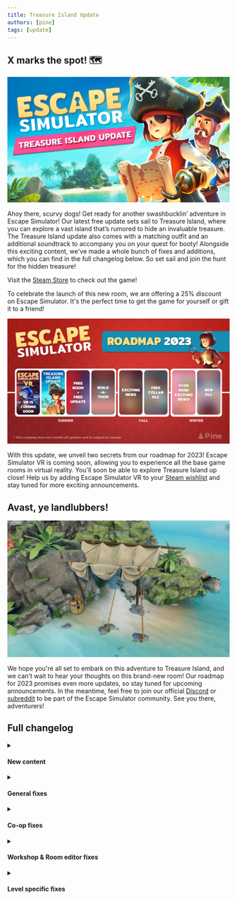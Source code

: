 ```yaml
---
title: Treasure Island Update
authors: [pine]
tags: [update]
---
```


## X marks the spot! 🗺️

![X Marks the Spot](./banner.png)

Ahoy there, scurvy dogs! Get ready for another swashbucklin’ adventure in Escape Simulator! Our latest free update sets sail to Treasure Island, where you can explore a vast island that’s rumored to hide an invaluable treasure. The Treasure Island update also comes with a matching outfit and an additional soundtrack to accompany you on your quest for booty! Alongside this exciting content, we've made a whole bunch of fixes and additions, which you can find in the full changelog below. So set sail and join the hunt for the hidden treasure!

<!--truncate-->

Visit the [Steam Store](https://store.steampowered.com/app/1435790/Escape_Simulator/) to check out the game!

To celebrate the launch of this new room, we are offering a 25% discount on Escape Simulator. It's the perfect time to get the game for yourself or gift it to a friend!

![25% Discount](./roadmap.png)

With this update, we unveil two secrets from our roadmap for 2023! Escape Simulator VR is coming soon, allowing you to experience all the base game rooms in virtual reality. You'll soon be able to explore Treasure Island up close! Help us by adding Escape Simulator VR to your [Steam wishlist](https://store.steampowered.com/app/2440240/Escape_Simulator_VR/) and stay tuned for more exciting announcements.

## Avast, ye landlubbers!

![Treasure Island](./screenshot.png)

We hope you're all set to embark on this adventure to Treasure Island, and we can't wait to hear your thoughts on this brand-new room! Our roadmap for 2023 promises even more updates, so stay tuned for upcoming announcements. In the meantime, feel free to join our official [Discord](https://discord.com/invite/pinestudio) or [subreddit](https://www.reddit.com/r/PlayEscapeSimulator/) to be part of the Escape Simulator community. See you there, adventurers!

## Full changelog

<details><summary><h4>New content</h4></summary>

- Shiny new room: Treasure Island
- New character customization options for Treasure Island
- New Puzzle logic prop for the room editor

</details>

<details><summary><h4>General fixes</h4></summary>

- Saves are now in Json format.
- Fixed some RAM memory leaks.
- Reduced size of the game.
- Objects cannot enter two slots by throwing.
- More performant Mirrors.
- Mirrors work in zoom.
- CJK Fonts now work on Steam deck.
- Added zoom in hint on the controller when possible to zoom in.
- Internal rework of sliding puzzles for fewer errors.
- Fixed all small UI input offsets in levels.
- Added rounded corners where they were missing.
- Next Level now works across all extra rooms.
- Particles are now hidden in ghost placement objects.
- Changed the way items interact with the physics engine, resulting in more fluid collisions.

</details>

<details><summary><h4>Co-op fixes</h4></summary>

- Every puzzle now has a name.
- Every sent data packet is smaller, improving Co-op performance.
- Rework of syncing object poses, resulting in smoother gameplay in larger rooms.
- Fixing crashing when interacting with items with weird parenting in custom rooms.
- Items are now spawned into the host's inventory when a player disconnects.
- Items are now thrown from the hand, resulting in smoother animation.

</details>

<details><summary><h4>Workshop & Room editor fixes</h4></summary>

- Audio crashes with sound props fixed.
- Better handling of audio on large rooms.
- Zoomables now have free camera position.
- Walkthrough text cutting off and not saving fixed.
- Editor Tutorial rooms - fixed teleport buttons.
- Fixed Game freeze on dragging objects to slots.
- Locks don't need to trigger sound props with a 1.
- Open walkthrough with H for testing in the room editor.

</details>

<details><summary><h4>Level specific fixes</h4></summary>

- Fixed "The Top" bug where multiple people would "solve" slider puzzle.
- Far objects in "The Top" are now pingable in coop.
- Orange is more orange than ever in "Leonardo's Workshop".
- Fixed wrong syncing of balls in "Chamber of Danger".
- Better colliders in the clock of "The Underground Lab".
- Fixed keypad position in "The Lab".
- Fixed "Decompression Chamber" bug where the tool would fly in the air after using it.
- Reduced the number of net packets sent in "Space Walk", resulting in smoother gameplay.
- Better controller handling of rope puzzle on "The Engine Room".
- Fixed disk syncing in "The Engine Room".
- Better controller handling of the final puzzle on "The Helm".
- Better colliders in the sink of "The Saloon".
- As always, we've added more bugs to fix later.

</details>